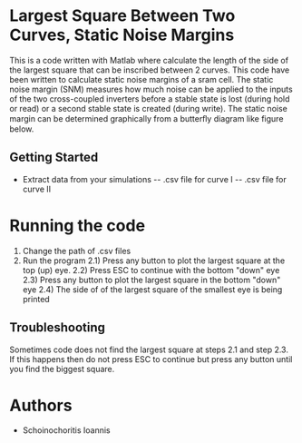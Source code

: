 # Largest Square Between Two Curves, Static Noise Margins 

This is a code written with Matlab where calculate the length of the side of the largest square that can be inscribed between 2 curves.
This code have been written to calculate static noise margins of a sram cell. The static noise margin (SNM) measures how much noise can be applied to the inputs of the two cross-coupled inverters before a stable state is lost (during hold or read) or a second stable state is created (during write). The static noise margin can be determined graphically from a butterﬂy diagram like figure below.


## Getting Started
  - Extract data from your simulations
    -- .csv file for curve I
    -- .csv file for curve II

# Running the code
 1) Change the path of .csv files
 2) Run the program
    2.1)    Press any button to plot the largest square at the top (up) eye. 
    2.2)    Press ESC to continue with the bottom "down" eye
    2.3)    Press any button to plot the largest square in the bottom "down" eye
    2.4)    The side of of the largest square of the smallest eye is being printed

## Troubleshooting
Sometimes code does not find the largest square at steps 2.1 and step 2.3. If this happens then do not press ESC to continue but press any button until you find the biggest square.

# Authors
- Schoinochoritis Ioannis
